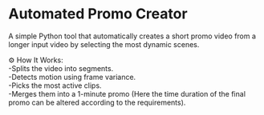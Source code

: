 # Automated Promo Creator
A simple Python tool that automatically creates a short promo video from a longer input video by selecting the most dynamic scenes.

⚙️ How It Works:<br>
-Splits the video into segments.<br>
-Detects motion using frame variance.<br>
-Picks the most active clips.<br>
-Merges them into a 1-minute promo (Here the time duration of the final promo can be altered according to the requirements).<br> 
